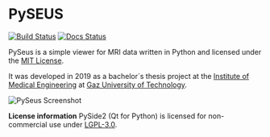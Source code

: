 # PySEUS

[![Build Status](https://travis-ci.org/calmer/PySEUS.svg?branch=master)](https://travis-ci.org/calmer/PySEUS)
[![Docs Status](https://readthedocs.org/projects/pyseus/badge/?version=latest)](https://pyseus.readthedocs.io/en/latest)

PySeus is a simple viewer for MRI data written in Python and licensed 
under the [MIT License](https://github.com/calmer/PySeus/blob/master/LICENSE).

It was developed in 2019 as a bachelor´s thesis project at the [Institute of Medical Engineering](https://www.tugraz.at/institutes/imt/home/)
at [Gaz University of Technology](https://www.tugraz.at/en/home/).

![PySeus Screenshot](https://raw.githubusercontent.com/calmer/PySeus/master/docs/source/_static/dicom_multi.png)

**License information**
PySide2 (Qt for Python) is licensed for non-commercial use under [LGPL-3.0](https://www.gnu.org/licenses/lgpl-3.0.html).
